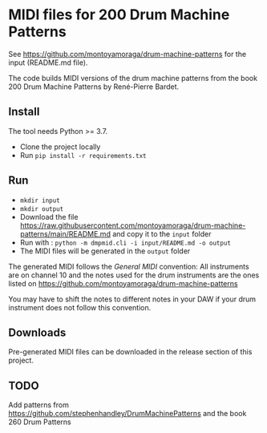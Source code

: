 # MIDI files for 200 Drum Machine Patterns

See https://github.com/montoyamoraga/drum-machine-patterns for the input (README.md file).

The code builds MIDI versions of the drum machine patterns from the book 200 Drum Machine Patterns by René-Pierre Bardet.

## Install

The tool needs Python >= 3.7.

- Clone the project locally
- Run `pip install -r requirements.txt`

## Run

- `mkdir input`
- `mkdir output`
- Download the file https://raw.githubusercontent.com/montoyamoraga/drum-machine-patterns/main/README.md and copy it to the `input` folder
- Run with : `python -m dmpmid.cli -i input/README.md -o output`
- The MIDI files will be generated in the `output` folder

The generated MIDI follows the *General MIDI* convention: All instruments are on channel 10 and the notes used for the drum instruments are the ones listed on https://github.com/montoyamoraga/drum-machine-patterns

You may have to shift the notes to different notes in your DAW if your drum instrument does not follow this convention.

## Downloads

Pre-generated MIDI files can be downloaded in the release section of this project.

## TODO

Add patterns from https://github.com/stephenhandley/DrumMachinePatterns and the book 260 Drum Patterns